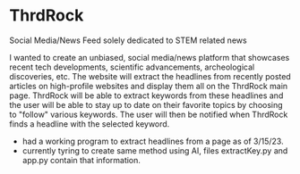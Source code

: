 # ThrdRock

Social Media/News Feed solely dedicated to STEM related news

I wanted to create an unbiased, social media/news platform that showcases recent tech developments, scientific advancements, 
archeological discoveries, etc. The website will extract the headlines from recently posted articles on high-profile websites and display them all
on the ThrdRock main page. ThrdRock will be able to extract keywords from these headlines and the user will be able to stay up to date on their 
favorite topics by choosing to "follow" various keywords. The user will then be notified when ThrdRock finds a headline with the selected keyword.

* had a working program to extract headlines from a page as of 3/15/23. 
* currently tyring to create same method using AI, files extractKey.py and app.py contain that information.
